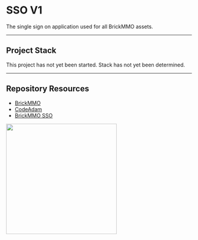 # SSO V1

The single sign on application used for all BrickMMO assets. 

---

## Project Stack

This project has not yet been started. Stack has not yet been determined.

---
## Repository Resources

* [BrickMMO](https://brickmmo.com)
* [CodeAdam](https://codeadam.ca)
* [BrickMMO SSO](https://sso.brickmmo.com/)

<a href="https://brickmmo.com">
<img src="https://brickmmo.com/images/brickmmo-logo-horizontal.jpg" width="300">
</a>
